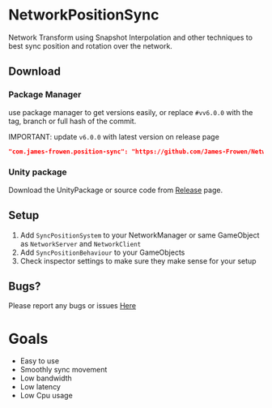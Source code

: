 # NetworkPositionSync

Network Transform using Snapshot Interpolation and other techniques to best sync position and rotation over the network. 

## Download

### Package Manager

use package manager to get versions easily, or replace `#vv6.0.0` with the tag, branch or full hash of the commit.

IMPORTANT: update `v6.0.0` with latest version on release page
```json
"com.james-frowen.position-sync": "https://github.com/James-Frowen/NetworkPositionSync.git?path=/Assets/NetworkPositionSync#v6.0.0",
```

### Unity package

Download the UnityPackage or source code from [Release](https://github.com/James-Frowen/NetworkPositionSync/releases) page.

## Setup

1) Add `SyncPositionSystem` to your NetworkManager or same GameObject as `NetworkServer` and `NetworkClient`
2) Add `SyncPositionBehaviour` to your GameObjects
3) Check inspector settings to make sure they make sense for your setup

## Bugs?

Please report any bugs or issues [Here](https://github.com/JamesFrowen/NetworkPositionSync/issues)


# Goals

- Easy to use 
- Smoothly sync movement 
- Low bandwidth
- Low latency
- Low Cpu usage
